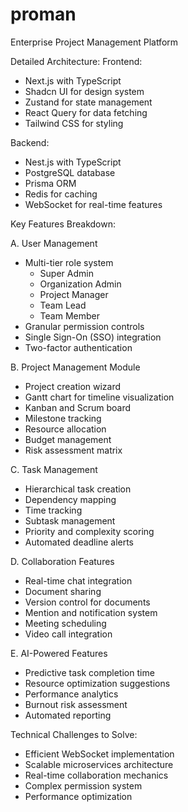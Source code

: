 # proman
Enterprise Project Management Platform

Detailed Architecture:
Frontend:
- Next.js with TypeScript
- Shadcn UI for design system
- Zustand for state management
- React Query for data fetching
- Tailwind CSS for styling

Backend:
- Nest.js with TypeScript
- PostgreSQL database
- Prisma ORM
- Redis for caching
- WebSocket for real-time features

Key Features Breakdown:

A. User Management
- Multi-tier role system
  - Super Admin
  - Organization Admin
  - Project Manager
  - Team Lead
  - Team Member
- Granular permission controls
- Single Sign-On (SSO) integration
- Two-factor authentication

B. Project Management Module
- Project creation wizard
- Gantt chart for timeline visualization
- Kanban and Scrum board
- Milestone tracking
- Resource allocation
- Budget management
- Risk assessment matrix

C. Task Management
- Hierarchical task creation
- Dependency mapping
- Time tracking
- Subtask management
- Priority and complexity scoring
- Automated deadline alerts

D. Collaboration Features
- Real-time chat integration
- Document sharing
- Version control for documents
- Mention and notification system
- Meeting scheduling
- Video call integration

E. AI-Powered Features
- Predictive task completion time
- Resource optimization suggestions
- Performance analytics
- Burnout risk assessment
- Automated reporting

Technical Challenges to Solve:
- Efficient WebSocket implementation
- Scalable microservices architecture
- Real-time collaboration mechanics
- Complex permission system
- Performance optimization
